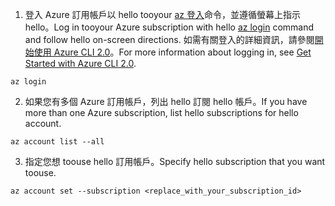 1. <span data-ttu-id="d6265-101">登入 Azure 訂用帳戶以 hello tooyour [az 登入](/cli/azure/#login)命令，並遵循螢幕上指示 hello。</span><span class="sxs-lookup"><span data-stu-id="d6265-101">Log in tooyour Azure subscription with hello [az login](/cli/azure/#login) command and follow hello on-screen directions.</span></span> <span data-ttu-id="d6265-102">如需有關登入的詳細資訊，請參閱[開始使用 Azure CLI 2.0](/cli/azure/get-started-with-azure-cli)。</span><span class="sxs-lookup"><span data-stu-id="d6265-102">For more information about logging in, see [Get Started with Azure CLI 2.0](/cli/azure/get-started-with-azure-cli).</span></span>

  ```azurecli
  az login
  ```
2. <span data-ttu-id="d6265-103">如果您有多個 Azure 訂用帳戶，列出 hello 訂閱 hello 帳戶。</span><span class="sxs-lookup"><span data-stu-id="d6265-103">If you have more than one Azure subscription, list hello subscriptions for hello account.</span></span>

  ```azurecli
  az account list --all
  ```
3. <span data-ttu-id="d6265-104">指定您想 toouse hello 訂用帳戶。</span><span class="sxs-lookup"><span data-stu-id="d6265-104">Specify hello subscription that you want toouse.</span></span>

  ```azurecli
  az account set --subscription <replace_with_your_subscription_id>
  ```